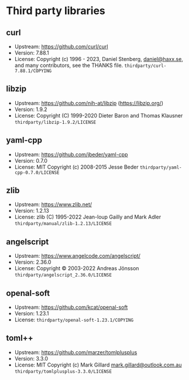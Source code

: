 # Third party libraries

## curl
- Upstream: https://github.com/curl/curl
- Version: 7.88.1
- License: Copyright (c) 1996 - 2023, Daniel Stenberg, daniel@haxx.se, and many contributors, see the THANKS file. `thirdparty/curl-7.88.1/COPYING`

## libzip
- Upstream: https://github.com/nih-at/libzip (https://libzip.org/)
- Version: 1.9.2
- License: Copyright (C) 1999-2020 Dieter Baron and Thomas Klausner `thirdparty/libzip-1.9.2/LICENSE`

## yaml-cpp
- Upstream: https://github.com/jbeder/yaml-cpp
- Version: 0.7.0
- License: MIT Copyright (c) 2008-2015 Jesse Beder `thirdparty/yaml-cpp-0.7.0/LICENSE`

## zlib
- Upstream: https://www.zlib.net/
- Version: 1.2.13
- License: zlib (C) 1995-2022 Jean-loup Gailly and Mark Adler `thirdparty/manual/zlib-1.2.13/LICENSE`

## angelscript
- Upstream: https://www.angelcode.com/angelscript/
- Version: 2.36.0
- License: Copyright © 2003-2022 Andreas Jönsson `thirdparty/angelscript_2.36.0/LICENSE`

## openal-soft
- Upstream: https://github.com/kcat/openal-soft
- Version: 1.23.1
- License: `thirdparty/openal-soft-1.23.1/COPYING`

## toml++
- Upstream: https://github.com/marzer/tomlplusplus
- Version: 3.3.0
- License: MIT Copyright (c) Mark Gillard <mark.gillard@outlook.com.au> `thirdparty/tomlplusplus-3.3.0/LICENSE`